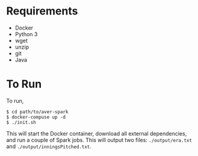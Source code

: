 Requirements
============

  - Docker
  - Python 3
  - wget
  - unzip
  - git
  - Java

To Run
=====

To run,
```
$ cd path/to/aver-spark
$ docker-compuse up -d
$ ./init.sh
```

This will start the Docker container, download all external dependencies, and run a couple of Spark jobs. This will output two files: `./output/era.txt` and `./output/inningsPitched.txt`.
